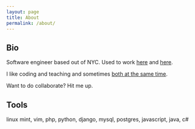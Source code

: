 ```yaml
---
layout: page
title: About
permalink: /about/
---
```


## Bio

Software engineer based out of NYC. Used to work [here](http://ms.com) and [here](http://whitehouse.gov). 

I like coding and teaching and sometimes [both at the same time](https://scripted.org/).

Want to do collaborate? Hit me up.

## Tools

linux mint, vim, php, python, django, mysql, postgres, javascript, java, c#
